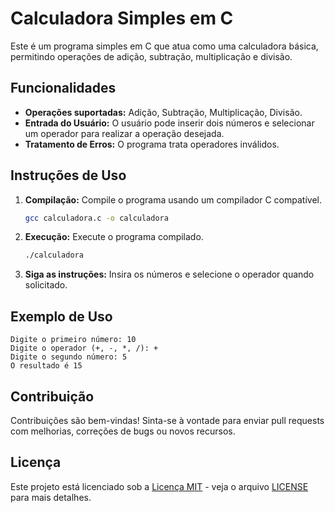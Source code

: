 # Calculadora Simples em C

Este é um programa simples em C que atua como uma calculadora básica, permitindo operações de adição, subtração, multiplicação e divisão.

## Funcionalidades

- **Operações suportadas:** Adição, Subtração, Multiplicação, Divisão.
- **Entrada do Usuário:** O usuário pode inserir dois números e selecionar um operador para realizar a operação desejada.
- **Tratamento de Erros:** O programa trata operadores inválidos.

## Instruções de Uso

1. **Compilação:** Compile o programa usando um compilador C compatível.
   ```bash
   gcc calculadora.c -o calculadora
   ```

2. **Execução:** Execute o programa compilado.
   ```bash
   ./calculadora
   ```

3. **Siga as instruções:** Insira os números e selecione o operador quando solicitado.

## Exemplo de Uso

```
Digite o primeiro número: 10
Digite o operador (+, -, *, /): +
Digite o segundo número: 5
O resultado é 15
```

## Contribuição

Contribuições são bem-vindas! Sinta-se à vontade para enviar pull requests com melhorias, correções de bugs ou novos recursos.

## Licença

Este projeto está licenciado sob a [Licença MIT](https://opensource.org/licenses/MIT) - veja o arquivo [LICENSE](LICENSE) para mais detalhes.
```
